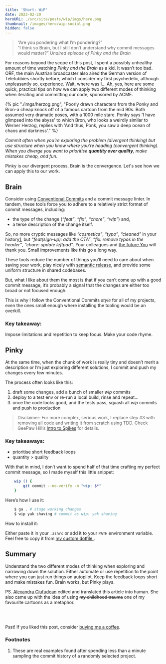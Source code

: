 ```yaml
---
title: 'Short: WiP'
date: 2023-02-20
heroURL: ./src/site/posts/wip/imgs/hero.png
thumbnail: /images/hero/wip-social.png
hidden: false
---
```


>“Are you pondering what I’m pondering?” <br>
> “I think so Brain, but I still don’t understand why commit messages would matter?”
> <cite> Unaired episode of Pinky and the Brain</cite>

For reasons beyond the scope of this post, I spent a possibly unhealthy amount of time watching _Pinky and the Brain_ as a kid. It wasn’t too bad. ORF, the main Austrian broadcaster also aired the German version of Teletubbies shortly before, which I consider my first psychedelic, although unpleasantly so, experience. Wait, where was I… Ah, yes, here are some quick, practical tips on how we can apply two different modes of thinking when iterating and committing our code, sponsored by ACME.


{% pic "./imgs/herzog.png", "Poorly drawn characters from the Ponky and Bron-a cheap knock off of a famous cartoon from the mid 90s. Both assumed very dramatic poses, with a 1000 mile stare. Ponky says 'I have glimpsed into the abyss' to which Bron, who looks a weirdly similar to Werner Herzog, replies with 'And thus, Ponk, you saw a deep ocean of chaos and darkness'." %}

_Commit often when you’re exploring the problem (divergent thinking) but use structure when you know where you’re heading (convergent thinking). When you diverge you want to prioritise **quantity over quality**, make mistakes cheap, and fun._

Pinky is our divergent process, Brain is the convergence. Let's see how we can apply this to our work.

##  Brain

Consider using [Conventional Commits](https://www.conventionalcommits.org/en/v1.0.0/) and a commit message linter. In tandem, these tools force you to adhere to a relatively strict format of commit messages, including: 

* the type of the change (*“feat”*, *“fix”*, *“chore”*, *“wip”*) and,
* a terse description of the change itself.

So, no more cryptic messages like _“cosmetics”_, _“typo”_, _“cleaned”_ in your history<a href='#footnote-1' class='footnote'>1</a>, but _“feat(sign-up): add the CTA”_, _“fix: remove typos in the header”_, _“chore: update leftpad”_. Your colleagues and [the future You](/posts/emotive-conjugation#a-ghost-story) will thank you. Small improvements like this go a long way.

These tools reduce the number of things you’ll need to care about when saving your work, play nicely with [semantic release](https://github.com/semantic-release/semantic-release), and provide some uniform structure in shared codebases.

But, what I like about them the most is that if you can’t come up with a good commit message, it’s probably a signal that the changes are either too broad or not focused enough.

This is why I follow the Conventional Commits _style_ for all of my projects, even the ones small enough where installing the tooling would be an overkill.

### Key takeaway:

Impose limitations and repetition to keep focus. Make your code rhyme.

## Pinky

At the same time, when the chunk of work is really tiny and doesn’t merit a description or I’m just exploring different solutions, I commit and push my changes every few minutes.

The process often looks like this:

1. draft some changes, add a bunch of smaller _wip_ commits
2. deploy to a test env or re-run a local build, rinse and repeat…
3. once the code looks good, and the tests pass, squash all _wip_ commits and push to production

> Disclaimer:  For more complex, serious work, I replace step #3 with removing all code and writing it from scratch using TDD. Check GeePaw Hill’s [Intro to Spikes](https://www.geepawhill.org/2020/06/02/an-intro-to-spikes/) for details.


### Key takeaways:

* prioritise short feedback loops
* quantity > quality

With that in mind, I don’t want to spend half of that time crafting my perfect commit message, so I made myself this little snippet:


```bash
    wip () {
        git commit --no-verify -m "wip: $*"
    }
```


Here’s how I use it:


```bash
    $ ga . # stage working changes
    $ wip yak shaving # commit as wip: yak shaving
```


How to install it:

Either paste it in your `.zshrc` or add it to your `PATH` environment variable. Feel free to copy it from [my custom dotfile ](https://github.com/paprikka/dotfile-paella).

## Summary

Understand the two different modes of thinking when exploring and narrowing down the solution. Either automate or use repetition to the point where you can just run things on autopilot. Keep the feedback loops short and make mistakes fun. Brain works, but Pinky plays.

PS. [Alexandra Ciufudean](https://uk.linkedin.com/in/alexandra-ciufudean-36b65514a) edited and translated this article into human. She also came up with the idea of using ~~my childhood trauma~~ one of my favourite cartoons as a metaphor.

<br>
<br>

<section class='post__tip-jar'>
<p>
    Psst! If you liked this post, consider <a href='https://rafal.ck.page/products/tip'>buying me a coffee</a>.
</p>
</section>

### Footnotes

1. <span id='footnote-1'></span> These are real examples found after spending less than a minute sampling the commit history of a randomly selected project.

